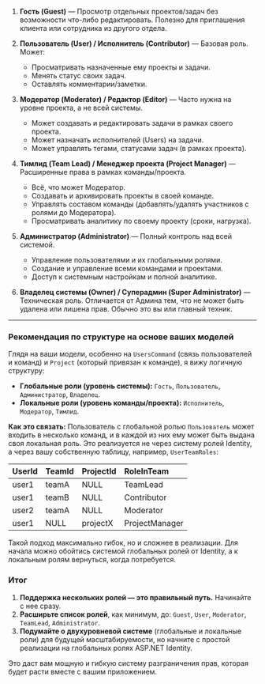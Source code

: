 1.  **Гость (Guest)** — Просмотр отдельных проектов/задач без возможности что-либо редактировать. Полезно для приглашения клиента или сотрудника из другого отдела.

2.  **Пользователь (User) / Исполнитель (Contributor)** — Базовая роль. Может:
    *   Просматривать назначенные ему проекты и задачи.
    *   Менять статус своих задач.
    *   Оставлять комментарии/заметки.

3.  **Модератор (Moderator) / Редактор (Editor)** — Часто нужна на уровне проекта, а не всей системы.
    *   Может создавать и редактировать задачи в рамках своего проекта.
    *   Может назначать исполнителей (Users) на задачи.
    *   Может управлять тегами, статусами задач (в рамках проекта).

4.  **Тимлид (Team Lead) / Менеджер проекта (Project Manager)** — Расширенные права в рамках команды/проекта.
    *   Всё, что может Модератор.
    *   Создавать и архивировать проекты в своей команде.
    *   Управлять составом команды (добавлять/удалять участников с ролями до Модератора).
    *   Просматривать аналитику по своему проекту (сроки, нагрузка).

5.  **Администратор (Administrator)** — Полный контроль над всей системой.
    *   Управление пользователями и их глобальными ролями.
    *   Создание и управление всеми командами и проектами.
    *   Доступ к системным настройкам и полной аналитике.

6.  **Владелец системы (Owner) / Суперадмин (Super Administrator)** — Техническая роль. Отличается от Админа тем, что не может быть удалена или лишена прав. Обычно это вы или главный техник.

---

### Рекомендация по структуре на основе ваших моделей

Глядя на ваши модели, особенно на `UsersCommand` (связь пользователей и команд) и `Project` (который привязан к команде), я вижу логичную структуру:

*   **Глобальные роли (уровень системы):** `Гость`, `Пользователь`, `Администратор`, `Владелец`.
*   **Локальные роли (уровень команды/проекта):** `Исполнитель`, `Модератор`, `Тимлид`.

**Как это связать:**
Пользователь с глобальной ролью `Пользователь` может входить в несколько команд, и в каждой из них ему может быть выдана своя локальная роль. Это реализуется не через систему ролей Identity, а через вашу собственную таблицу, например, `UserTeamRoles`:

| UserId | TeamId | ProjectId | RoleInTeam     |
| :----- | :----- | :-------- | :------------- |
| user1  | teamA  | NULL      | TeamLead       |
| user1  | teamB  | NULL      | Contributor    |
| user2  | teamA  | NULL      | Moderator      |
| user1  | NULL   | projectX  | ProjectManager |

Такой подход максимально гибок, но и сложнее в реализации. Для начала можно обойтись системой глобальных ролей от Identity, а к локальным ролям вернуться, когда потребуется.

### Итог

1.  **Поддержка нескольких ролей — это правильный путь.** Начинайте с нее сразу.
2.  **Расширьте список ролей**, как минимум, до: `Guest`, `User`, `Moderator`, `TeamLead`, `Administrator`.
3.  **Подумайте о двухуровневой системе** (глобальные и локальные роли) для будущей масштабируемости, но начните с простой реализации на глобальных ролях ASP.NET Identity.

Это даст вам мощную и гибкую систему разграничения прав, которая будет расти вместе с вашим приложением.